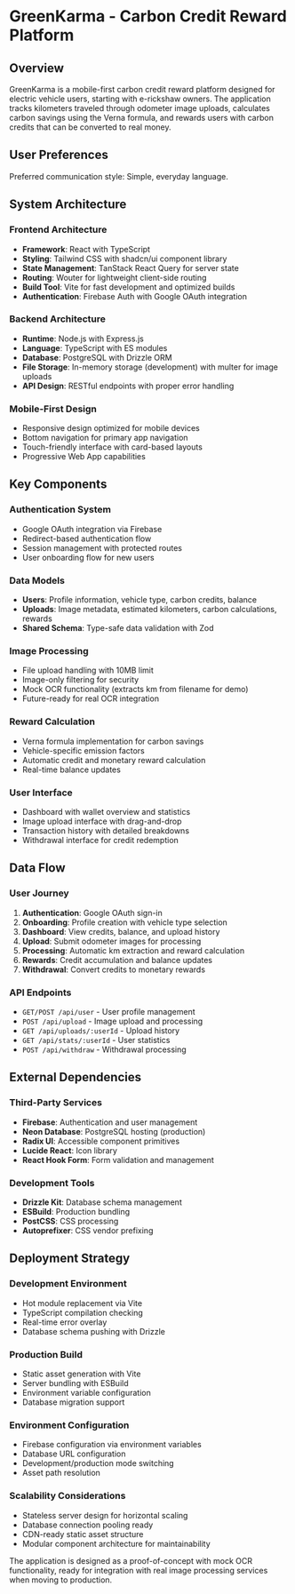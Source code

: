 # GreenKarma - Carbon Credit Reward Platform

## Overview

GreenKarma is a mobile-first carbon credit reward platform designed for electric vehicle users, starting with e-rickshaw owners. The application tracks kilometers traveled through odometer image uploads, calculates carbon savings using the Verna formula, and rewards users with carbon credits that can be converted to real money.

## User Preferences

Preferred communication style: Simple, everyday language.

## System Architecture

### Frontend Architecture
- **Framework**: React with TypeScript
- **Styling**: Tailwind CSS with shadcn/ui component library
- **State Management**: TanStack React Query for server state
- **Routing**: Wouter for lightweight client-side routing
- **Build Tool**: Vite for fast development and optimized builds
- **Authentication**: Firebase Auth with Google OAuth integration

### Backend Architecture
- **Runtime**: Node.js with Express.js
- **Language**: TypeScript with ES modules
- **Database**: PostgreSQL with Drizzle ORM
- **File Storage**: In-memory storage (development) with multer for image uploads
- **API Design**: RESTful endpoints with proper error handling

### Mobile-First Design
- Responsive design optimized for mobile devices
- Bottom navigation for primary app navigation
- Touch-friendly interface with card-based layouts
- Progressive Web App capabilities

## Key Components

### Authentication System
- Google OAuth integration via Firebase
- Redirect-based authentication flow
- Session management with protected routes
- User onboarding flow for new users

### Data Models
- **Users**: Profile information, vehicle type, carbon credits, balance
- **Uploads**: Image metadata, estimated kilometers, carbon calculations, rewards
- **Shared Schema**: Type-safe data validation with Zod

### Image Processing
- File upload handling with 10MB limit
- Image-only filtering for security
- Mock OCR functionality (extracts km from filename for demo)
- Future-ready for real OCR integration

### Reward Calculation
- Verna formula implementation for carbon savings
- Vehicle-specific emission factors
- Automatic credit and monetary reward calculation
- Real-time balance updates

### User Interface
- Dashboard with wallet overview and statistics
- Image upload interface with drag-and-drop
- Transaction history with detailed breakdowns
- Withdrawal interface for credit redemption

## Data Flow

### User Journey
1. **Authentication**: Google OAuth sign-in
2. **Onboarding**: Profile creation with vehicle type selection
3. **Dashboard**: View credits, balance, and upload history
4. **Upload**: Submit odometer images for processing
5. **Processing**: Automatic km extraction and reward calculation
6. **Rewards**: Credit accumulation and balance updates
7. **Withdrawal**: Convert credits to monetary rewards

### API Endpoints
- `GET/POST /api/user` - User profile management
- `POST /api/upload` - Image upload and processing
- `GET /api/uploads/:userId` - Upload history
- `GET /api/stats/:userId` - User statistics
- `POST /api/withdraw` - Withdrawal processing

## External Dependencies

### Third-Party Services
- **Firebase**: Authentication and user management
- **Neon Database**: PostgreSQL hosting (production)
- **Radix UI**: Accessible component primitives
- **Lucide React**: Icon library
- **React Hook Form**: Form validation and management

### Development Tools
- **Drizzle Kit**: Database schema management
- **ESBuild**: Production bundling
- **PostCSS**: CSS processing
- **Autoprefixer**: CSS vendor prefixing

## Deployment Strategy

### Development Environment
- Hot module replacement via Vite
- TypeScript compilation checking
- Real-time error overlay
- Database schema pushing with Drizzle

### Production Build
- Static asset generation with Vite
- Server bundling with ESBuild
- Environment variable configuration
- Database migration support

### Environment Configuration
- Firebase configuration via environment variables
- Database URL configuration
- Development/production mode switching
- Asset path resolution

### Scalability Considerations
- Stateless server design for horizontal scaling
- Database connection pooling ready
- CDN-ready static asset structure
- Modular component architecture for maintainability

The application is designed as a proof-of-concept with mock OCR functionality, ready for integration with real image processing services when moving to production.